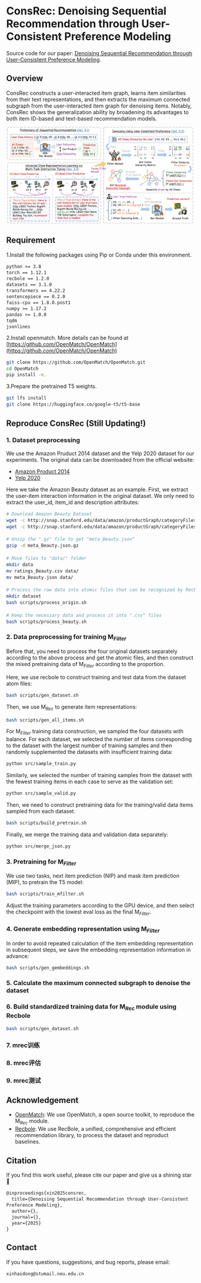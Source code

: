 # ConsRec: Denoising Sequential Recommendation through User-Consistent Preference Modeling

Source code for our paper: [Denoising Sequential Recommendation through User-Consistent Preference Modeling]().

## Overview

ConsRec constructs a user-interacted item graph, learns item similarities from their text representations, and then extracts the maximum connected subgraph from the user-interacted item graph for denoising items. Notably, ConsRec shows the generalization ability by broadening its advantages to both item ID-based and text-based recommendation models.

![The Model Architecture of ConsRec](figs/model.png)

## Requirement

1.Install the following packages using Pip or Conda under this environment.

```
python >= 3.8
torch == 1.12.1
recbole == 1.2.0
datasets == 3.1.0
transformers == 4.22.2
sentencepiece == 0.2.0
faiss-cpu == 1.8.0.post1
numpy >= 1.17.2
pandas >= 1.0.0
tqdm
jsonlines
```

2.Install openmatch. More details can be found at [https://github.com/OpenMatch/OpenMatch](https://github.com/OpenMatch/OpenMatch)

```bash
git clone https://github.com/OpenMatch/OpenMatch.git
cd OpenMatch
pip install -e.
```

3.Prepare the pretrained T5 weights.

```bash
git lfs install
git clone https://huggingface.co/google-t5/t5-base
```

## Reproduce ConsRec (Still Updating!)

### 1. Dataset preprocessing

We use the Amazon Pruduct 2014 dataset and the Yelp 2020 dataset for our experiments. The original data can be downloaded from the official website:

- [Amazon Product 2014](https://jmcauley.ucsd.edu/data/amazon/index_2014.html)
- [Yelp 2020](https://business.yelp.com/data/resources/open-dataset/)

Here we take the Amazon Beauty dataset as an example. First, we extract the user-item interaction information in the original dataset. We only need to extract the user_id, item_id and description attributes:

```bash
# Download Amazon Beauty Dataset
wget -c http://snap.stanford.edu/data/amazon/productGraph/categoryFiles/ratings_Beauty.csv
wget -c http://snap.stanford.edu/data/amazon/productGraph/categoryFiles/meta_Beauty.json.gz

# Unzip the ".gz" file to get "meta_Beauty.json"
gzip -d meta_Beauty.json.gz

# Move files to "data/" folder
mkdir data
mv ratings_Beauty.csv data/
mv meta_Beauty.json data/

# Process the raw data into atomic files that can be recognized by Recbole
mkdir dataset
bash scripts/process_origin.sh

# Keep the necessary data and process it into ".csv" files
bash scripts/process_beauty.sh
```

### 2. Data preprocessing for training $\text{M}_{Filter}$

Before that, you need to process the four original datasets separately according to the above process and get the atomic files, and then construct the mixed pretraining data of $\text{M}_{Filter}$ according to the proportion.

Here, we use recbole to construct training and test data from the dataset atom files:

```bash
bash scripts/gen_dataset.sh
```

Then, we use $\text{M}_{Rec}$ to generate item representations:

```bash
bash scripts/gen_all_items.sh
```

For $\text{M}_{Filter}$ training data construction, we sampled the four datasets with balance. For each dataset, we selected the number of items corresponding to the dataset with the largest number of training samples and then randomly supplemented the datasets with insufficient training data:

```bash
python src/sample_train.py
```

Similarly, we selected the number of training samples from the dataset with the fewest training items in each case to serve as the validation set:

```bash
python src/sample_valid.py
```

Then, we need to construct pretraining data for the training/valid data items sampled from each dataset.

```bash
bash scripts/build_pretrain.sh
```

Finally, we merge the training data and validation data separately:

```bash
python src/merge_json.py
```

### 3. Pretraining for $\text{M}_{Filter}$

We use two tasks, next item prediction (NIP) and mask item prediction (MIP), to pretrain the T5 model:

```bash
bash scripts/train_mfilter.sh
```

Adjust the training parameters according to the GPU device, and then select the checkpoint with the lowest eval loss as the final $\text{M}_{Filter}$.

### 4. Generate embedding representation using $\text{M}_{Filter}$

In order to avoid repeated calculation of the item embedding representation in subsequent steps, we save the embedding representation information in advance:

```bash
bash scripts/gen_gembeddings.sh
```

### 5. Calculate the maximum connected subgraph to denoise the dataset

### 6. Build standardized training data for $\text{M}_{Rec}$ module using Recbole

```bash
bash scripts/gen_dataset.sh
```

### 7. mrec训练

### 8. mrec评估

### 9. mrec测试

## Acknowledgement

- [OpenMatch](https://github.com/OpenMatch/OpenMatch): We use OpenMatch, a open source toolkit, to reproduce the $\text{M}_{Rec}$ module.
- [Recbole](https://github.com/RUCAIBox/RecBole): We use RecBole, a unified, comprehensive and efficient recommendation library, to process the dataset and reproduct baselines.

## Citation

If you find this work useful, please cite our paper and give us a shining star 🌟

```
@inproceedings{xin2025consrec,
  title={Denoising Sequential Recommendation through User-Consistent Preference Modeling},
  author={},
  journal={},
  year={2025}
}
```

## Contact

If you have questions, suggestions, and bug reports, please email:

```
xinhaidong@stumail.neu.edu.cn
```